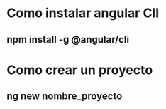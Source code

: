 # Como instalar angular ClI
## npm install -g @angular/cli

# Como crear un proyecto
## ng new nombre_proyecto